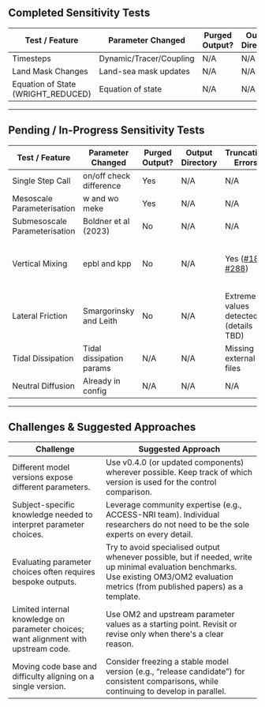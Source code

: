 ## Completed Sensitivity Tests

| Test / Feature                              | Parameter Changed        | Purged Output? | Output Directory | Truncation Errors | Model Version | Evaluation / Benchmarks | Status     | GitHub Issue                                                   |
|---------------------------------------------|--------------------------|----------------|------------------|-------------------|---------------|-------------------------|-----------|----------------------------------------------------------------|
| Timesteps                                   | Dynamic/Tracer/Coupling  | N/A            | N/A              | None              | 0.3.1         | N/A                     | Completed | [#138](https://github.com/COSIMA/access-om3/issues/138)        |
| Land Mask Changes                           | Land-sea mask updates    | N/A            | N/A              | None              | N/A           | N/A                     | Completed | [#177](https://github.com/COSIMA/access-om3/issues/177)        |
| Equation of State (WRIGHT_REDUCED)          | Equation of state        | N/A            | N/A              | None              | N/A           | N/A                     | Completed | [#180](https://github.com/COSIMA/access-om3/issues/180)        |

---

## Pending / In-Progress Sensitivity Tests

| Test / Feature                 | Parameter Changed          | Purged Output? | Output Directory  | Truncation Errors                     | Model Version | Evaluation / Benchmarks        | Status   | GitHub Issue                                                                                 |
|--------------------------------|----------------------------|----------------|-------------------|---------------------------------------|---------------|--------------------------------|----------|--------------------------------------------------------------------------------------------------|
| Single Step Call               | on/off check difference    | Yes            | N/A               | N/A                                    | N/A           | N/A                            | Pending  | [#140](https://github.com/COSIMA/access-om3/issues/140)                                          |
| Mesoscale Parameterisation     | w and wo meke              | Yes            | N/A               | N/A                                    | 0.3.1         | N/A                            | Pending  | [#179](https://github.com/COSIMA/access-om3/issues/179)                                          |
| Submesoscale Parameterisation  | Boldner et al (2023)       | No             | N/A               | N/A                                    | N/A           | N/A                            | Pending  | [#254](https://github.com/COSIMA/access-om3/issues/254)                                          |
| Vertical Mixing                | epbl and kpp               | No             | N/A               | Yes ([#189](https://github.com/COSIMA/access-om3/issues/189)<br>[#288](https://github.com/COSIMA/access-om3/issues/288))                       | Only MOM in 0.4.0 with bug fix           | N/A                            | Pending  | [#189](https://github.com/COSIMA/access-om3/issues/189)<br>[#288](https://github.com/COSIMA/access-om3/issues/288) |
| Lateral Friction               | Smargorinsky and Leith     | No             | N/A               | Extreme values detected (details TBD)  | N/A           | N/A                            | Pending  | [#253](https://github.com/COSIMA/access-om3/issues/253)                                          |
| Tidal Dissipation              | Tidal dissipation params   | N/A            | N/A               | Missing external files                 | N/A           | N/A                            | Pending  | [#280](https://github.com/COSIMA/access-om3/issues/280)                                          |
| Neutral Diffusion              | Already in config          | N/A            | N/A               | N/A                                    | N/A           | N/A                            | N/A      | –                                                                                                |

---

## Challenges & Suggested Approaches

| Challenge                                                                             | Suggested Approach                                                                                                                                                                                              |
|---------------------------------------------------------------------------------------|------------------------------------------------------------------------------------------------------------------------------------------------------------------------------------------------------------------|
| Different model versions expose different parameters.                                 | Use v0.4.0 (or updated components) wherever possible. Keep track of which version is used for the control comparison.                                                                                            |
| Subject-specific knowledge needed to interpret parameter choices.                     | Leverage community expertise (e.g., ACCESS-NRI team). Individual researchers do not need to be the sole experts on every detail.                                                                                 |
| Evaluating parameter choices often requires bespoke outputs.                          | Try to avoid specialised output whenever possible, but if needed, write up minimal evaluation benchmarks. Use existing OM3/OM2 evaluation metrics (from published papers) as a template.                          |
| Limited internal knowledge on parameter choices; want alignment with upstream code.   | Use OM2 and upstream parameter values as a starting point. Revisit or revise only when there's a clear reason.                                                                                                    |
| Moving code base and difficulty aligning on a single version.                         | Consider freezing a stable model version (e.g., “release candidate”) for consistent comparisons, while continuing to develop in parallel.                                                                        |
